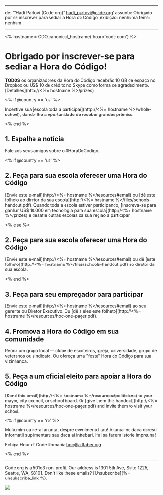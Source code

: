 * * *

de: '"Hadi Partovi (Code.org)" [&#104;&#x61;&#x64;&#105;&#x5f;&#112;&#x61;&#x72;&#116;&#x6f;&#118;&#x69;&#x40;&#99;&#x6f;&#100;&#x65;&#x2e;&#111;&#x72;&#103;](&#109;&#x61;&#105;&#x6c;&#x74;&#111;&#x3a;&#104;&#x61;&#x64;&#105;&#x5f;&#112;&#x61;&#x72;&#116;&#x6f;&#118;&#x69;&#x40;&#99;&#x6f;&#100;&#x65;&#x2e;&#111;&#x72;&#103;)' assunto: Obrigado por se inscrever para sediar a Hora do Código! exibição: nenhuma tema: nenhum

* * *

<% hostname = CDO.canonical_hostname('hourofcode.com') %>

# Obrigado por inscrever-se para sediar a Hora do Código!

**TODOS** os organizadores da Hora do Código recebrão 10 GB de espaço no Dropbox ou US$ 10 de crédito no Skype como forma de agradecimento. [Detalhes](http://<%= hostname %>/prizes)

<% if @country == 'us' %>

Incentive sua [escola toda a participar](http://<%= hostname %>/whole-school), dando-lhe a oportunidade de receber grandes prêmios.

<% end %>

## 1. Espalhe a notícia

Fale aos seus amigos sobre o #HoraDoCódigo.

<% if @country == 'us' %>

## 2. Peça para sua escola oferecer uma Hora do Código

[Envie este e-mail](http://<%= hostname %>/resources#email) ou [dê este folheto ao diretor da sua escola](http://<%= hostname %>/files/schools-handout.pdf). Quando toda a escola estiver participando, [inscreva-se para ganhar US$ 10.000 em tecnologia para sua escola](http://<%= hostname %>/prizes) e desafie outras escolas da sua região a participar.

<% else %>

## 2. Peça para sua escola oferecer uma Hora do Código

[Envie este e-mail](http://<%= hostname %>/resources#email) ou dê [este folheto](http://<%= hostname %>/files/schools-handout.pdf) ao diretor da sua escola.

<% end %>

## 3. Peça para seu empregador para participar

[Envie este e-mail](http://<%= hostname %>/resources#email) ao seu gerente ou Diretor Executivo. Ou [dê a eles este folheto](http://<%= hostname %>/resources/hoc-one-pager.pdf).

## 4. Promova a Hora do Código em sua comunidade

Reúna um grupo local — clube de escoteiros, igreja, universidade, grupo de veteranos ou sindicato. Ou ofereça uma "festa" Hora do Código para sua vizinhança.

## 5. Peça a um oficial eleito para apoiar a Hora do Código

[Send this email](http://<%= hostname %>/resources#politicians) to your mayor, city council, or school board. Or [give them this handout](http://<%= hostname %>/resources/hoc-one-pager.pdf) and invite them to visit your school.

<% if @country == 'ro' %>

Multumim ca ne-ai anuntat despre evenimentul tau! Anunta-ne daca doresti informatii suplimentare sau daca ai intrebari. Hai sa facem istorie impreuna!

Echipa Hour of Code Romania hoc@adfaber.org

<% end %>

* * *

Code.org is a 501c3 non-profit. Our address is 1301 5th Ave, Suite 1225, Seattle, WA, 98101. Don't like these emails? [Unsubscribe](%= unsubscribe_link %).

![](<%= tracking_pixel %>)